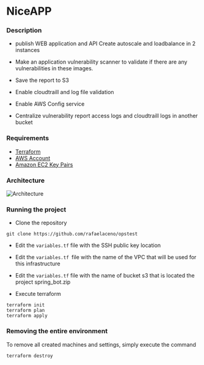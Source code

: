 
# NiceAPP

### Description

- publish WEB application and API
Create autoscale and loadbalance in 2 instances

- Make an application vulnerability scanner to validate if there are any vulnerabilities in these images.

- Save the report to S3

- Enable cloudtraill and log file validation

- Enable AWS Config service

- Centralize vulnerability report access logs and cloudtraill logs in another bucket




### Requirements
- [Terraform](https://www.terraform.io/downloads.html)
- [AWS Account](https://aws.amazon.com/)
- [Amazon EC2 Key Pairs](https://docs.aws.amazon.com/AWSEC2/latest/UserGuide/ec2-key-pairs.html)

### Architecture
![Architecture](https://user-images.githubusercontent.com/32931856/51339968-ead70780-1a74-11e9-9a31-fe0892b65e59.png)


### Running the project

- Clone the repository
```
git clone https://github.com/rafaelaceno/opstest

```
- Edit the `variables.tf` file with the SSH public key location 
- Edit the `variables.tf `file with the name of the VPC that will be used for this infrastructure
- Edit the `variables.tf` file with the name of bucket s3 that is located the project spring_bot.zip

- Execute terraform

```
terraform init
terraform plan
terraform apply

```

### Removing the entire environment

To remove all created machines and settings, simply execute the command

`terraform destroy`


